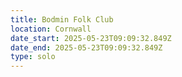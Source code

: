```yaml
---
title: Bodmin Folk Club
location: Cornwall
date_start: 2025-05-23T09:09:32.849Z
date_end: 2025-05-23T09:09:32.849Z
type: solo  
---
```


